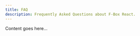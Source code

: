 ```yaml
---
title: FAQ
description: Frequently Asked Questions about F-Box React.
---
```


Content goes here...
